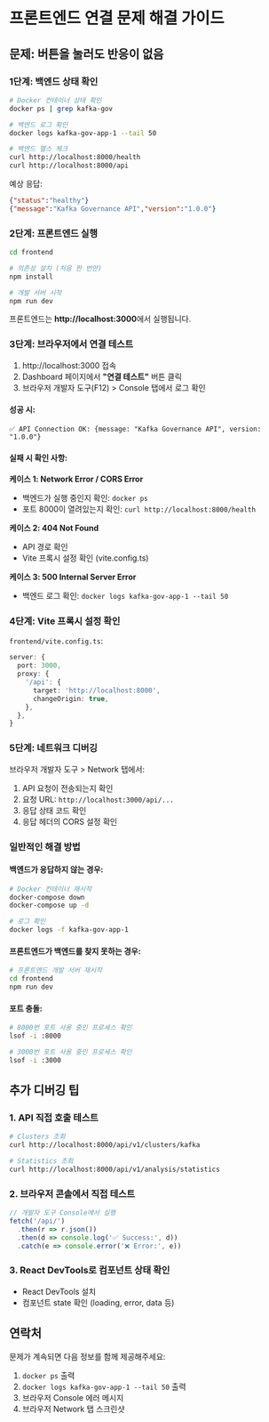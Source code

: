 # 프론트엔드 연결 문제 해결 가이드

## 문제: 버튼을 눌러도 반응이 없음

### 1단계: 백엔드 상태 확인

```bash
# Docker 컨테이너 상태 확인
docker ps | grep kafka-gov

# 백엔드 로그 확인
docker logs kafka-gov-app-1 --tail 50

# 백엔드 헬스 체크
curl http://localhost:8000/health
curl http://localhost:8000/api
```

예상 응답:
```json
{"status":"healthy"}
{"message":"Kafka Governance API","version":"1.0.0"}
```

### 2단계: 프론트엔드 실행

```bash
cd frontend

# 의존성 설치 (처음 한 번만)
npm install

# 개발 서버 시작
npm run dev
```

프론트엔드는 **http://localhost:3000**에서 실행됩니다.

### 3단계: 브라우저에서 연결 테스트

1. http://localhost:3000 접속
2. Dashboard 페이지에서 **"연결 테스트"** 버튼 클릭
3. 브라우저 개발자 도구(F12) > Console 탭에서 로그 확인

#### 성공 시:
```
✅ API Connection OK: {message: "Kafka Governance API", version: "1.0.0"}
```

#### 실패 시 확인 사항:

**케이스 1: Network Error / CORS Error**
- 백엔드가 실행 중인지 확인: `docker ps`
- 포트 8000이 열려있는지 확인: `curl http://localhost:8000/health`

**케이스 2: 404 Not Found**
- API 경로 확인
- Vite 프록시 설정 확인 (vite.config.ts)

**케이스 3: 500 Internal Server Error**
- 백엔드 로그 확인: `docker logs kafka-gov-app-1 --tail 50`

### 4단계: Vite 프록시 설정 확인

`frontend/vite.config.ts`:
```typescript
server: {
  port: 3000,
  proxy: {
    '/api': {
      target: 'http://localhost:8000',
      changeOrigin: true,
    },
  },
}
```

### 5단계: 네트워크 디버깅

브라우저 개발자 도구 > Network 탭에서:
1. API 요청이 전송되는지 확인
2. 요청 URL: `http://localhost:3000/api/...`
3. 응답 상태 코드 확인
4. 응답 헤더의 CORS 설정 확인

### 일반적인 해결 방법

#### 백엔드가 응답하지 않는 경우:
```bash
# Docker 컨테이너 재시작
docker-compose down
docker-compose up -d

# 로그 확인
docker logs -f kafka-gov-app-1
```

#### 프론트엔드가 백엔드를 찾지 못하는 경우:
```bash
# 프론트엔드 개발 서버 재시작
cd frontend
npm run dev
```

#### 포트 충돌:
```bash
# 8000번 포트 사용 중인 프로세스 확인
lsof -i :8000

# 3000번 포트 사용 중인 프로세스 확인
lsof -i :3000
```

## 추가 디버깅 팁

### 1. API 직접 호출 테스트
```bash
# Clusters 조회
curl http://localhost:8000/api/v1/clusters/kafka

# Statistics 조회
curl http://localhost:8000/api/v1/analysis/statistics
```

### 2. 브라우저 콘솔에서 직접 테스트
```javascript
// 개발자 도구 Console에서 실행
fetch('/api/')
  .then(r => r.json())
  .then(d => console.log('✅ Success:', d))
  .catch(e => console.error('❌ Error:', e))
```

### 3. React DevTools로 컴포넌트 상태 확인
- React DevTools 설치
- 컴포넌트 state 확인 (loading, error, data 등)

## 연락처
문제가 계속되면 다음 정보를 함께 제공해주세요:
1. `docker ps` 출력
2. `docker logs kafka-gov-app-1 --tail 50` 출력
3. 브라우저 Console 에러 메시지
4. 브라우저 Network 탭 스크린샷
